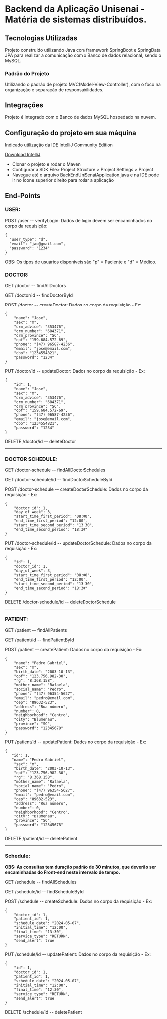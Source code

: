 # Backend da Aplicação Unisenai - Matéria de sistemas distribuídos.

## Tecnologias Utilizadas
Projeto construido utilizando Java com framework SpringBoot e SpringData JPA para realizar a comunicação com o Banco de dados relacional, sendo o MySQL.

### Padrão do Projeto
Utilizando o padrão de projeto MVC(Model-View-Controller), com o foco na organização e separação de responsabilidades.

## Integrações
Projeto é integrado com o Banco de dados MySQL hospedado na nuvem.

## Configuração do projeto em sua máquina

Indicado utilização da IDE IntelliJ Community Edition

<a href="https://www.jetbrains.com/idea/download/?section=windows" target="_blank">Download IntelliJ</a>

* Clonar o projeto e rodar o Maven 
* Configurar a SDK File> Project Structure > Project Settings > Project
* Navegue até o arquivo BackEndUniSenaiApplication.java e na IDE pode ir no Ícone superior direito para rodar a aplicação

## End-Points

### USER:

POST /user -- verifyLogin: Dados de login devem ser encaminhados no corpo da requisição:
``` 
{
  "user_type": "d",
  "email": "jao@gmail.com",
  "password": "1234"
}
```
OBS: Os tipos de usuários disponíveis são "p" = Paciente e "d" = Médico.

### DOCTOR:

GET /doctor -- findAllDoctors

GET /doctor/id -- findDoctorById

POST /doctor -- createDoctor: Dados no corpo da requisição - Ex: 
```
{
    "name": "Jose",
    "sex": "m",
    "crm_advice": "353476",
    "crm_number": "684371",
    "crm_province": "SC",
    "cpf": "159.684.572-69",
    "phone": "(47) 96587-4236",
    "email": "jose@email.com",
    "cbo": "1234554821",
    "password": "1234"
}
```

PUT /doctor/id -- updateDoctor: Dados no corpo da requisição - Ex:
```
{
    "id": 1,
    "name": "Jose",
    "sex": "m",
    "crm_advice": "353476",
    "crm_number": "684371",
    "crm_province": "SC",
    "cpf": "159.684.572-69",
    "phone": "(47) 96587-4236",
    "email": "jose@email.com",
    "cbo": "1234554821",
    "password": "1234"
}
```

DELETE /doctor/id -- deleteDoctor
_________________________________________________________________________________________________

### DOCTOR SCHEDULE:

GET /doctor-schedule -- findAllDoctorSchedules

GET /doctor-schedule/id -- findDoctorScheduleById

POST /doctor-schedule -- createDoctorSchedule: Dados no corpo da requisição - Ex: 
```
{
    "doctor_id": 1,
    "day_of_week": 3,
    "start_time_first_period": "08:00",
    "end_time_first_period": "12:00",
    "start_time_second_period": "13:30",
    "end_time_second_period": "18:30"
}
```

PUT /doctor-schedule/id -- updateDoctorSchedule: Dados no corpo da requisição - Ex:
```
{
    "id": 1,
    "doctor_id": 1,
    "day_of_week": 3,
    "start_time_first_period": "08:00",
    "end_time_first_period": "12:00",
    "start_time_second_period": "13:30",
    "end_time_second_period": "18:30"
}
```

DELETE /doctor-schedule/id -- deleteDoctorSchedule
_________________________________________________________________________________________________


### PATIENT:

GET /patient -- findAllPatients

GET /patient/id -- findPatientById

POST /patient -- createPatient: Dados no corpo da requisição - Ex: 
```
{
    "name": "Pedro Gabriel",
    "sex": "m",
    "birth_date": "2003-10-13",
    "cpf": "123.756.982-30",
    "rg": "8.368.158",
    "mother_name": "Rafaela",
    "social_name": "Pedro",
    "phone": "(47) 96354-5627",
    "email": "pedro@email.com",
    "cep": "89632-523",
    "address": "Rua número",
    "number": 0,
    "neighborhood": "Centro",
    "city": "Blumenau",
    "province": "SC",
    "password": "12345678"
}
```

PUT /patient/id -- updatePatient: Dados no corpo da requisição - Ex:
```
{
   "id": 1,
   "name": "Pedro Gabriel",
    "sex": "m",
    "birth_date": "2003-10-13",
    "cpf": "123.756.982-30",
    "rg": "8.368.158",
    "mother_name": "Rafaela",
    "social_name": "Pedro",
    "phone": "(47) 96354-5627",
    "email": "pedro@email.com",
    "cep": "89632-523",
    "address": "Rua número",
    "number": 0,
    "neighborhood": "Centro",
    "city": "Blumenau",
    "province": "SC",
    "password": "12345678"
}
```

DELETE /patient/id -- deletePatient
_________________________________________________________________________________________________


### Schedule:
<strong>OBS: As consultas tem duração padrão de 30 minutos, que deverão ser encaminhadas do Front-end neste intervalo de tempo.</strong>

GET /schedule -- findAllSchedules

GET /schedule/id -- findScheduleById

POST /schedule -- createSchedule: Dados no corpo da requisição - Ex: 
```
{
    "doctor_id": 1,
    "patient_id": 1,
    "schedule_date": "2024-05-07",
    "initial_time": "12:00",
    "final_time": "13:30",
    "service_type": "RETURN",
    "send_alert": true
}
```

PUT /schedule/id -- updatePatient: Dados no corpo da requisição - Ex:
```
{
    "id": 1,
    "doctor_id": 1,
    "patient_id": 1,
    "schedule_date": "2024-05-07",
    "initial_time": "12:00",
    "final_time": "12:30",
    "service_type": "RETURN",
    "send_alert": true
}
```

DELETE /schedule/id -- deletePatient


